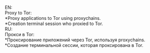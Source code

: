 EN:  
Proxy to Tor:  
*Proxy applications to Tor using proxychains.  
*Creation terminal session who proxied to Tor.  
RU:  
Прокси в Tor:   
*Проксирование приложений через Tor, используя proxychains.  
*Создание терминальной сессии, которая проксирована в Tor.  
